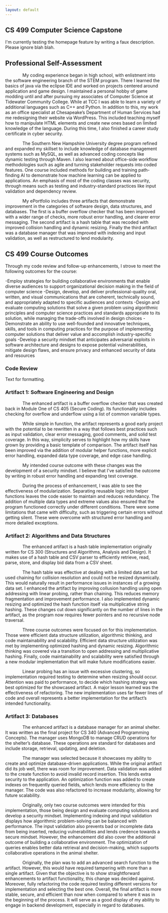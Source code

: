 ```yaml
---
layout: default
---
```


## **CS 499 Computer Science Capstone**

I'm currently testing the homepage feature by writing a faux description. Please ignore blah blah.

## **Professional Self-Assessment**

<p style="text-indent: 55px;">
My coding experience began in high school, with enlistment into the software engineering branch of the STEM program. There I learned the basics of java via the eclipse IDE and worked on projects centered around application and game design. I maintained a personal hobby of game modding until and after pursuing my associates of Computer Science at Tidewater Community College. While at TCC I was able to learn a variety of additional languages such as C++ and Python. In addition to this, my work as an office specialist at Chesapeake’s Department of Human Services had me redesigning their website via WordPress. This included teaching myself how to manipulate HTML elements and create new ones based on limited knowledge of the language. During this time, I also finished a career study certificate in cyber security.

<p style="text-indent: 55px;">
The Southern New Hampshire University degree program refined and expanded my skillset to include knowledge of database management systems such as MySQL, as well as advanced coding concepts like dynamic testing through Maven. I also learned about office-side workflow methodologies such as agile and turning stakeholder requests into coded features. One course included methods for building and training path-finding AI to demonstrate how machine learning can be applied to applications. An emphasis of most of the coding classes was security, through means such as testing and industry-standard practices like input validation and dependency review.

<p style="text-indent: 55px;">
My ePortfolio includes three artifacts that demonstrate improvement in the categories of software design, data structures, and databases. The first is a buffer overflow checker that has been improved with a wider range of checks, more robust error handling, and clearer error messaging. The second artifact is a hash table that was recoded with improved collision handling and dynamic resizing. Finally the third artifact was a database manager that was improved with indexing and input validation, as well as restructured to lend modularity.

## **CS 499 Course Outcomes**

Through my code review and follow-up enhancements, I strove to meet the following outcomes for the course:

-Employ strategies for building collaborative environments that enable diverse audiences to support organizational decision making in the field of computer science
-Design, develop, and deliver professional-quality oral, written, and visual communications that are coherent, technically sound, and appropriately adapted to specific audiences and contexts
-Design and evaluate computing solutions that solve a given problem using algorithmic principles and computer science practices and standards appropriate to its solution, while managing the trade-offs involved in design choices
-Demonstrate an ability to use well-founded and innovative techniques, skills, and tools in computing practices for the purpose of implementing computer solutions that deliver value and accomplish industry-specific goals
-Develop a security mindset that anticipates adversarial exploits in software architecture and designs to expose potential vulnerabilities, mitigate design flaws, and ensure privacy and enhanced security of data and resources

### **Code Review**

Text for formatting.

### **Artifact 1: Software Engineering and Design**

<p style="text-indent: 55px;">
The enhanced artifact is a buffer overflow checker that was created back in Module One of CS 405 (Secure Coding). Its functionality includes checking for overflow and underflow using a list of common variable types.

<p style="text-indent: 55px;">  
While simple in function, the artifact represents a good early project with the potential to be rewritten in a way that follows best practices such as input validation, clear error messaging, good comments, and solid test coverage. In this way, simplicity serves to highlight how my skills have grown by providing a basic template of comparison. The artifact itself has been improved via the addition of modular helper functions, more explicit error handling, expanded data type coverage, and edge case handling.
  
<p style="text-indent: 55px;">  
My intended course outcome with these changes was the development of a security mindset. I believe that I’ve satisfied the outcome by writing in robust error handling and expanding test coverage.
  
<p style="text-indent: 55px;">
During the process of enhancement, I was able to see the effectiveness of modularization. Separating reusable logic into helper functions leaves the code easier to maintain and reduces redundancy. The addition of multiple data types and extreme values also ensured that the program functioned correctly under different conditions. There were some limitations that came with difficulty, such as triggering certain errors without getting silent. These were overcome with structured error handling and more detailed exceptions.


### **Artifact 2: Algorithms and Data Structures**

<p style="text-indent: 55px;">
The enhanced artifact is a hash table implementation originally written for CS 300 (Structures and Algorithms, Analysis and Design). It makes use of a hash table and CSV parser to efficiently retrieve, read, parse, store, and display bid data from a CSV sheet.

<p style="text-indent: 55px;">
The hash table was effective at dealing with a limited data set but used chaining for collision resolution and could not be resized dynamically. This would naturally result in performance issues in instances of a growing data set. I enhanced the artifact by improving collusion handling using open addressing with linear probing, rather than chaining. This reduces memory fragmentation and improvement performance. I also implemented dynamic resizing and optimized the hash function itself via multiplicative string hashing. These changes cut down significantly on the number of lines in the artifact, as the program now requires fewer pointers and no recursive node traversal.

<p style="text-indent: 55px;">
Three course outcomes were focused on for this implementation. Those were efficient data structure utilization, algorithmic thinking, and code maintainability and scalability. Efficient data structure utilization was met by implementing optimized hashing and dynamic resizing. Algorithmic thinking was covered via a transition to open addressing and multiplicative hashing. Finally, code maintainability and scalability were satisfied through a new modular implementation that will make future modifications easier.

<p style="text-indent: 55px;">
Linear probing has an issue with excessive clustering, so implementation required testing to determine when resizing should occur. Attention was paid to performance, to decide which hashing strategy was best optimized for the showcased artifact. A major lesson learned was the effectiveness of refactoring. The new implementation uses far fewer lines of code and overall represents a better implementation for the artifact’s intended functionality.

### **Artifact 3: Databases**

<p style="text-indent: 55px;">
The enhanced artifact is a database manager for an animal shelter. It was written as the final project for CS 340 (Advanced Programming Concepts). The manager uses MongoDB to manage CRUD operations for the shelter’s database. These operations are standard for databases and include storage, retrieval, updating, and deletion.

<p style="text-indent: 55px;">
The manager was selected because it showcases my ability to create and optimize database-driven applications. While the original artifact did its job well, there was room for improvement. Data validation was added to the create function to avoid invalid record insertion. This lends extra security to the application. An optimization function was added to create indexes on frequently queried fields, which lends more efficiency to the manager. The code was also refactored to increase modularity, allowing for future scalability.

<p style="text-indent: 55px;">
Originally, only two course outcomes were intended for this implementation, those being design and evaluate computing solutions and develop a security mindset. Implementing indexing and input validation displays how algorithmic problem-solving can be balanced with performance. The input validation also prevents bad or incomplete data from being inserted, reducing vulnerabilities and lends credence towards a secure mindset. However, the enhancement did also cover the additional outcome of building a collaborative environment. The optimization of queries enables better data retrieval and decision-making, which supports collaborative operations in the animal shelter.

<p style="text-indent: 55px;">
Originally, the plan was to add an advanced search function to the artifact. However, this would have required tampering with more than a single artifact. Given that the objective is to show straightforward enhancements to artifact functionality, this change was decided against. Moreover, fully refactoring the code required testing different versions for implementation and selecting the best one. Overall, the final artifact is more stable, secure, and efficient than now when compared to where it was in the beginning of the process. It will serve as a good display of my ability to engage in backend development, especially in regard to databases.
